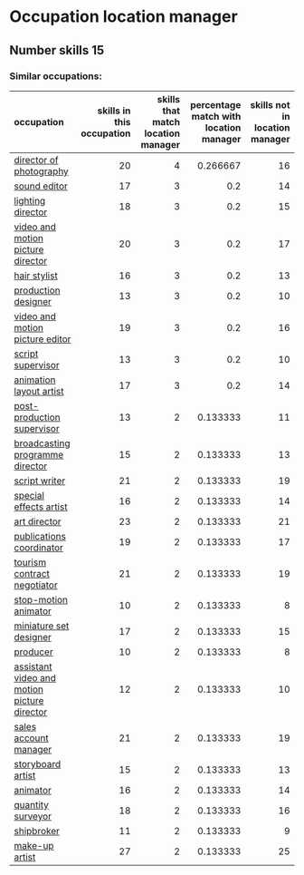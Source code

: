 # Occupation location manager
## Number skills 15
### Similar occupations:
| occupation                                                                                    |   skills in this occupation |   skills that match location manager |   percentage match with location manager |   skills not in location manager |
|:----------------------------------------------------------------------------------------------|----------------------------:|-------------------------------------:|-----------------------------------------:|---------------------------------:|
| [director of photography](director_of_photography.md)                                         |                          20 |                                    4 |                                 0.266667 |                               16 |
| [sound editor](sound_editor.md)                                                               |                          17 |                                    3 |                                 0.2      |                               14 |
| [lighting director](lighting_director.md)                                                     |                          18 |                                    3 |                                 0.2      |                               15 |
| [video and motion picture director](video_and_motion_picture_director.md)                     |                          20 |                                    3 |                                 0.2      |                               17 |
| [hair stylist](hair_stylist.md)                                                               |                          16 |                                    3 |                                 0.2      |                               13 |
| [production designer](production_designer.md)                                                 |                          13 |                                    3 |                                 0.2      |                               10 |
| [video and motion picture editor](video_and_motion_picture_editor.md)                         |                          19 |                                    3 |                                 0.2      |                               16 |
| [script supervisor](script_supervisor.md)                                                     |                          13 |                                    3 |                                 0.2      |                               10 |
| [animation layout artist](animation_layout_artist.md)                                         |                          17 |                                    3 |                                 0.2      |                               14 |
| [post-production supervisor](post-production_supervisor.md)                                   |                          13 |                                    2 |                                 0.133333 |                               11 |
| [broadcasting programme director](broadcasting_programme_director.md)                         |                          15 |                                    2 |                                 0.133333 |                               13 |
| [script writer](script_writer.md)                                                             |                          21 |                                    2 |                                 0.133333 |                               19 |
| [special effects artist](special_effects_artist.md)                                           |                          16 |                                    2 |                                 0.133333 |                               14 |
| [art director](art_director.md)                                                               |                          23 |                                    2 |                                 0.133333 |                               21 |
| [publications coordinator](publications_coordinator.md)                                       |                          19 |                                    2 |                                 0.133333 |                               17 |
| [tourism contract negotiator](tourism_contract_negotiator.md)                                 |                          21 |                                    2 |                                 0.133333 |                               19 |
| [stop-motion animator](stop-motion_animator.md)                                               |                          10 |                                    2 |                                 0.133333 |                                8 |
| [miniature set designer](miniature_set_designer.md)                                           |                          17 |                                    2 |                                 0.133333 |                               15 |
| [producer](producer.md)                                                                       |                          10 |                                    2 |                                 0.133333 |                                8 |
| [assistant video and motion picture director](assistant_video_and_motion_picture_director.md) |                          12 |                                    2 |                                 0.133333 |                               10 |
| [sales account manager](sales_account_manager.md)                                             |                          21 |                                    2 |                                 0.133333 |                               19 |
| [storyboard artist](storyboard_artist.md)                                                     |                          15 |                                    2 |                                 0.133333 |                               13 |
| [animator](animator.md)                                                                       |                          16 |                                    2 |                                 0.133333 |                               14 |
| [quantity surveyor](quantity_surveyor.md)                                                     |                          18 |                                    2 |                                 0.133333 |                               16 |
| [shipbroker](shipbroker.md)                                                                   |                          11 |                                    2 |                                 0.133333 |                                9 |
| [make-up artist](make-up_artist.md)                                                           |                          27 |                                    2 |                                 0.133333 |                               25 |
